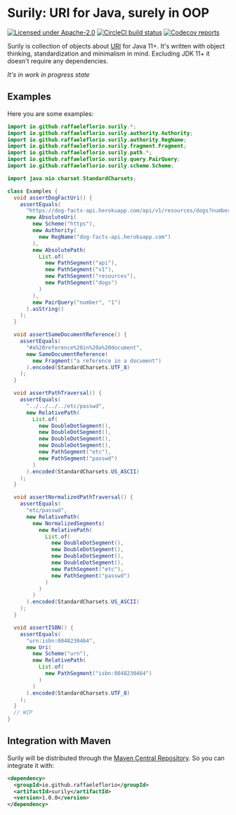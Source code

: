 # Surily: URI for Java, surely in OOP

[![Licensed under Apache-2.0](https://img.shields.io/github/license/raffaeleflorio/surily)](https://raw.githubusercontent.com/raffaeleflorio/surily/main/LICENSE)
[![CircleCI build status](https://img.shields.io/circleci/build/github/raffaeleflorio/surily/main?label=circleci)](https://circleci.com/gh/raffaeleflorio/surily/)
[![Codecov reports](https://img.shields.io/codecov/c/github/raffaeleflorio/surily)](https://codecov.io/gh/raffaeleflorio/surily)

Surily is collection of objects about [URI](https://datatracker.ietf.org/doc/html/rfc3986) for Java 11+. It's written
with object thinking, standardization and minimalism in mind. Excluding JDK 11+ it doesn't require any dependencies.

*It's in work in progress state*

## Examples

Here you are some examples:

```java
import io.github.raffaeleflorio.surily.*;
import io.github.raffaeleflorio.surily.authority.Authority;
import io.github.raffaeleflorio.surily.authority.RegName;
import io.github.raffaeleflorio.surily.fragment.Fragment;
import io.github.raffaeleflorio.surily.path.*;
import io.github.raffaeleflorio.surily.query.PairQuery;
import io.github.raffaeleflorio.surily.scheme.Scheme;

import java.nio.charset.StandardCharsets;

class Examples {
  void assertDogFactUri() {
    assertEquals(
      "https://dog-facts-api.herokuapp.com/api/v1/resources/dogs?number=1",
      new AbsoluteUri(
        new Scheme("https"),
        new Authority(
          new RegName("dog-facts-api.herokuapp.com")
        ),
        new AbsolutePath(
          List.of(
            new PathSegment("api"),
            new PathSegment("v1"),
            new PathSegment("resources"),
            new PathSegment("dogs")
          )
        ),
        new PairQuery("number", "1")
      ).asString()
    );
  }

  void assertSameDocumentReference() {
    assertEquals(
      "#a%20reference%20in%20a%20document",
      new SameDocumentReference(
        new Fragment("a reference in a document")
      ).encoded(StandardCharsets.UTF_8)
    );
  }

  void assertPathTraversal() {
    assertEquals(
      "../../../../etc/passwd",
      new RelativePath(
        List.of(
          new DoubleDotSegment(),
          new DoubleDotSegment(),
          new DoubleDotSegment(),
          new DoubleDotSegment(),
          new PathSegment("etc"),
          new PathSegment("passwd")
        )
      ).encoded(StandardCharsets.US_ASCII)
    );
  }

  void assertNormalizedPathTraversal() {
    assertEquals(
      "etc/passwd",
      new RelativePath(
        new NormalizedSegments(
          new RelativePath(
            List.of(
              new DoubleDotSegment(),
              new DoubleDotSegment(),
              new DoubleDotSegment(),
              new DoubleDotSegment(),
              new PathSegment("etc"),
              new PathSegment("passwd")
            )
          )
        )
      ).encoded(StandardCharsets.US_ASCII)
    );
  }

  void assertISBN() {
    assertEquals(
      "urn:isbn:0048230464",
      new Uri(
        new Scheme("urn"),
        new RelativePath(
          List.of(
            new PathSegment("isbn:0048230464")
          )
        )
      ).encoded(StandardCharsets.UTF_8)
    );
  }
  // WIP
}
```

## Integration with Maven

Surily will be distributed through the [Maven Central Repository](https://search.maven.org/). So you can integrate it
with:

```xml
<dependency>
  <groupId>io.github.raffaeleflorio</groupId>
  <artifactId>surily</artifactId>
  <version>1.0.0</version>
</dependency>
```
